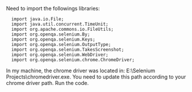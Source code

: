 Need to import the followings libraries: 

      import java.io.File;
      import java.util.concurrent.TimeUnit;
      import org.apache.commons.io.FileUtils;
      import org.openqa.selenium.By;
      import org.openqa.selenium.Keys;
      import org.openqa.selenium.OutputType;
      import org.openqa.selenium.TakesScreenshot;
      import org.openqa.selenium.WebDriver;
      import org.openqa.selenium.chrome.ChromeDriver;

In my machine, the chrome driver was located in: E:\\Selenium Projects\\chromedriver.exe. You need to update this path according to your chrome driver path. 
Run the code. 
